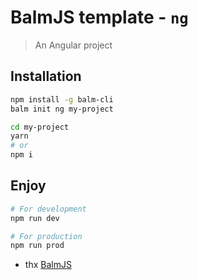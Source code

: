 # BalmJS template - `ng`

> An Angular project

## Installation

```sh
npm install -g balm-cli
balm init ng my-project

cd my-project
yarn
# or
npm i
```

## Enjoy

```sh
# For development
npm run dev

# For production
npm run prod
```

- thx [BalmJS](https://balmjs.com/)
